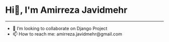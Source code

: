  <h1>Hi👋, I'm Amirreza Javidmehr</h1>
<hr>
<ul>
  <li>
 👯 I’m looking to collaborate on Django Project
    </li>
  <li>
 📫 How to reach me: amirreza.javidmehr@gmail.com
    </li>
</ul>
